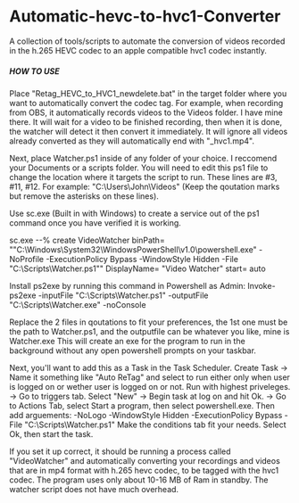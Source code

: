 # Automatic-hevc-to-hvc1-Converter
A collection of tools/scripts to automate the conversion of videos recorded in the h.265 HEVC codec to an apple compatible hvc1 codec instantly.


#####   HOW TO USE   #####

Place "Retag_HEVC_to_HVC1_newdelete.bat" in the target folder where you want to automatically convert the codec tag. For example, when recording from OBS, it automatically records videos to the Videos folder. I have mine there. It will wait for a video to be finished recording, then when it is done, the watcher will detect it then convert it immediately. It will ignore all videos already converted as they will automatically end with "_hvc1.mp4".

Next, place Watcher.ps1 inside of any folder of your choice. I reccomend your Documents or a scripts folder. You will need to edit this ps1 file to change the location where it targets the script to run. These lines are #3, #11, #12. For example: "C:\Users\John\Videos" (Keep the qoutation marks but remove the asterisks on these lines).

Use sc.exe (Built in with Windows) to create a service out of the ps1 command once you have verified it is working.

sc.exe --% create VideoWatcher binPath= "\"C:\Windows\System32\WindowsPowerShell\v1.0\powershell.exe\" -NoProfile -ExecutionPolicy Bypass -WindowStyle Hidden -File \"C:\Scripts\Watcher.ps1\"" DisplayName= "Video Watcher" start= auto


Install ps2exe by running this command in Powershell as Admin:
Invoke-ps2exe -inputFile "C:\Scripts\Watcher.ps1" -outputFile "C:\Scripts\Watcher.exe" -noConsole

Replace the 2 files in qoutations to fit your preferences, the 1st one must be the path to Watcher.ps1, and the outputfile can be whatever you like, mine is Watcher.exe This will create an exe for the program to run in the background without any open powershell prompts on your taskbar.

Next, you'll want to add this as a Task in the Task Scheduler. 
Create Task -> Name it something like "Auto ReTag" and select to run either only when user is logged on or wether user is logged on or not. Run with highest priveleges. -> Go to triggers tab. Select "New" -> Begin task at log on and hit Ok. -> Go to Actions Tab, select Start a program, then select powershell.exe. Then add arguements: -NoLogo -WindowStyle Hidden -ExecutionPolicy Bypass -File "C:\Scripts\Watcher.ps1"
Make the conditions tab fit your needs. Select Ok, then start the task.

If you set it up correct, it should be running a process called "VideoWatcher" and automatically converting your recordings and videos that are in mp4 format with h.265 hevc codec, to be tagged with the hvc1 codec. The program uses only about 10-16 MB of Ram in standby. The watcher script does not have much overhead.


